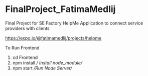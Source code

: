 # FinalProject_FatimaMedlij

Final Project for SE Factory
HelpMe Application to connect service providers with clients

https://expo.io/@fatimamedlij/projects/helpme

To Run Frontend

1. cd Frontend
2. npm install _/ Install node_module/_
3. npm start _/Run Node Server/_
